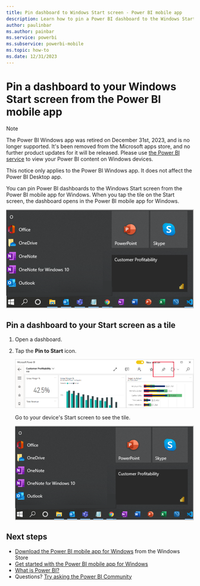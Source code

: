 ```yaml
---
title: Pin dashboard to Windows Start screen - Power BI mobile app
description: Learn how to pin a Power BI dashboard to the Windows Start screen from the Power BI mobile app.
author: paulinbar
ms.author: painbar
ms.service: powerbi
ms.subservice: powerbi-mobile
ms.topic: how-to
ms.date: 12/31/2023
---
```

# Pin a dashboard to your Windows Start screen from the Power BI mobile app

>[!NOTE]
> The Power BI Windows app was retired on December 31st, 2023, and is no longer supported. It's been removed from the Microsoft apps store, and no further product updates for it will be released. Please use [the Power BI service](https://app.powerbi.com/) to view your Power BI content on Windows devices.
>
> This notice only applies to the Power BI Windows app. It does not affect the Power BI Desktop app.

You can pin Power BI dashboards to the Windows Start screen from the Power BI mobile app for Windows. When you tap the tile on the Start screen, the dashboard opens in the Power BI mobile app for Windows.

![Windows tile](./media/mobile-pin-dashboard-start-screen-windows-10-phone-app/pbi_win10ph_startscrn.png)

## Pin a dashboard to your Start screen as a tile
1. Open a dashboard.
2. Tap the **Pin to Start** icon.
   
   ![Windows mobile app top bar](./media/mobile-pin-dashboard-start-screen-windows-10-phone-app/power-bi-windows-10-pin-start.png)
   
   Go to your device's Start screen to see the tile.
   
   ![Windows tile](./media/mobile-pin-dashboard-start-screen-windows-10-phone-app/pbi_win10ph_startscrn.png)

## Next steps
* [Download the Power BI mobile app for Windows](https://go.microsoft.com/fwlink/?LinkID=526478) from the Windows Store  
* [Get started with the Power BI mobile app for Windows](mobile-windows-10-phone-app-get-started.md)  
* [What is Power BI?](../../fundamentals/power-bi-overview.md)
* Questions? [Try asking the Power BI Community](https://community.powerbi.com/)